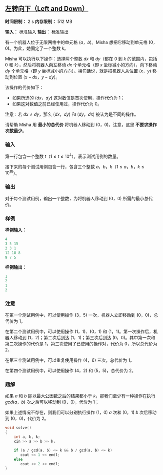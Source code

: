 ## [左转向下（Left and Down）](https://codeforces.com/contest/2125/problem/B)

**时间限制：** 2 s
**内存限制：** 512 MB

**输入：** 标准输入
**输出：** 标准输出



有一个机器人位于无限网格中的单元格 $(a$，$b)$。Misha 想把它移动到单元格 $(0$，$0)$。为此，她固定了一个整数 $k$。

Misha 可以执行以下操作：选择两个整数 $dx$ 和 $dy$（都在 $0$ 到 $k$ 的范围内，包括 $0$ 和 $k$），然后将机器人向左移动 $dx$ 个单元格（即 $x$ 坐标减小的方向），向下移动 $dy$ 个单元格（即 $y$ 坐标减小的方向）。换句话说，就是把机器人从位置 $(x$，$y)$ 移动到位置 $(x - dx$，$y - dy)$。

该操作的代价如下：

- 如果所选的 $(dx$，$dy)$ 这对数值是首次使用，操作代价为 $1$；
- 如果这对数值之前已经使用过，操作代价为 $0$。

注意：若 $dx \ne dy$，那么 $(dx$，$dy)$ 和 $(dy$，$dx)$ 被认为是不同的操作。

请帮助 Misha 用 **最小的总代价** 将机器人移动到 $(0$，$0)$。注意，这里 **不要求操作次数最少**。







### 输入

第一行包含一个整数 $t$（$1 \le t \le 10^4$），表示测试用例的数量。

接下来的每个测试用例包含一行，包含三个整数 $a$，$b$，$k$（$1 \le a$，$b$，$k \le 10^{18}$）。





### 输出

对于每个测试用例，输出一个整数，为将机器人移动到 $(0$，$0)$ 所需的最小总代价。





### 样例

**样例输入：**

```cpp
4
3 5 15
2 3 1
12 18 8
9 7 5
```



**样例输出：**

```cpp
1
2
1
2
```





### 注意

在第一个测试用例中，可以使用操作 $(3$，$5)$ 一次，机器人立即移动到 $(0$，$0)$，总代价为 $1$。

在第二个测试用例中，可以使用操作 $(1$，$1)$、$(0$，$1)$ 和 $(1$，$1)$。第一次操作后，机器人移动到 $(1$，$2)$；第二次后到达 $(1$，$1)$；第三次后到达 $(0$，$0)$。其中第一次和第二次操作的代价是 $1$，第三次使用了已使用的操作对，代价为 $0$，所以总代价为 $2$。

在第三个测试用例中，可以重复使用操作 $(4$，$6)$ 三次，总代价为 $1$。

在第四个测试用例中，可以使用操作 $(4$，$2)$ 和 $(5$，$5)$，总代价为 $2$。





### 题解

如果 $a$ 和 $b$ 除以最大公因数之后的结果都小于 $k$，那我们至少有一种操作在执行 $gcd(a$，$b)$ 次之后可以移动到 $(0$，$0)$，代价为 $1$；

如果上述情况不存在，则我们可以分别执行操作 $(1$，$0)\ a$ 次和 $(0$，$1)\ b$ 次后移动到 $(0$，$0)$，代价为 $2$。



```cpp
void solve()  
{  
    int a, b, k;  
    cin >> a >> b >> k;  

    if (a / gcd(a, b) <= k && b / gcd(a, b) <= k)  
       cout << 1 << endl;  
    else  
       cout << 2 << endl;  
}
```